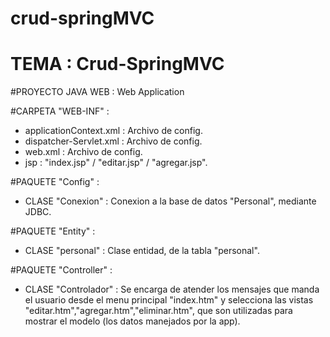 # crud-springMVC

# TEMA : Crud-SpringMVC

#PROYECTO JAVA WEB : Web Application

#CARPETA "WEB-INF" :
  
  - applicationContext.xml : Archivo de config.
  - dispatcher-Servlet.xml : Archivo de config.
  - web.xml : Archivo de config.  
  - jsp :   "index.jsp" / "editar.jsp" / "agregar.jsp".
  
#PAQUETE "Config" : 
  
  - CLASE "Conexion" :   Conexion a la base de datos "Personal", mediante JDBC.
  
#PAQUETE "Entity" :   
  
  - CLASE "personal" :   Clase entidad, de la tabla "personal".
  
#PAQUETE "Controller" : 
  
  - CLASE "Controlador" :  Se encarga de atender los mensajes que manda
    el usuario desde el menu principal "index.htm" y selecciona las vistas
    "editar.htm","agregar.htm","eliminar.htm", que son utilizadas para 
     mostrar el modelo (los datos manejados por la app).
  
